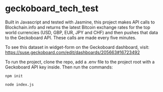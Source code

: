 # geckoboard_tech_test
Built in Javascript and tested with Jasmine, this project makes API calls to Blockchain.info and returns the latest Bitcoin exchange rates for the top world currencies (USD, GBP, EUR, JPY and CHF) and then pushes that data to the Geckoboard API. These calls are made every five minutes.

To see this dataset in widget-form on the Geckoboard dashboard, visit:
https://suse.geckoboard.com/edit/dashboards/205663#16723492

To run the project, clone the repo, add a .env file to the project root with a Geckoboard API key inside. Then run the commands:
```
npm init
```
```
node index.js
```
